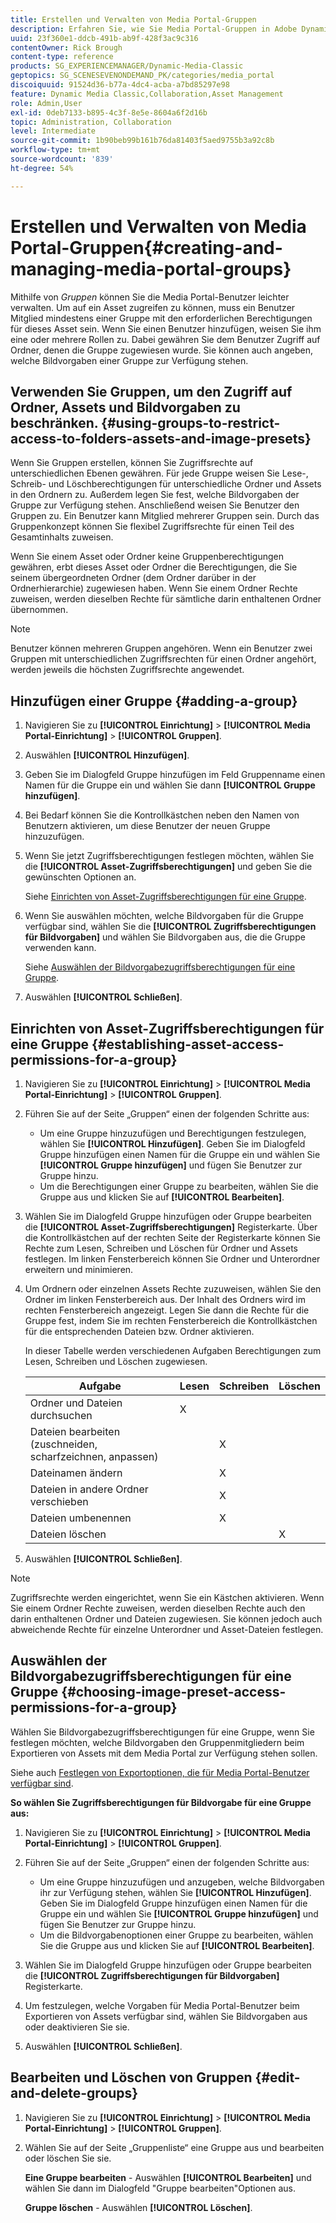 ```yaml
---
title: Erstellen und Verwalten von Media Portal-Gruppen
description: Erfahren Sie, wie Sie Media Portal-Gruppen in Adobe Dynamic Media Classic erstellen und verwalten.
uuid: 23f360e1-ddcb-491b-ab9f-428f3ac9c316
contentOwner: Rick Brough
content-type: reference
products: SG_EXPERIENCEMANAGER/Dynamic-Media-Classic
geptopics: SG_SCENESEVENONDEMAND_PK/categories/media_portal
discoiquuid: 91524d36-b77a-4dc4-acba-a7bd85297e98
feature: Dynamic Media Classic,Collaboration,Asset Management
role: Admin,User
exl-id: 0deb7133-b895-4c3f-8e5e-8604a6f2d16b
topic: Administration, Collaboration
level: Intermediate
source-git-commit: 1b90beb99b161b76da81403f5aed9755b3a92c8b
workflow-type: tm+mt
source-wordcount: '839'
ht-degree: 54%

---
```


# Erstellen und Verwalten von Media Portal-Gruppen{#creating-and-managing-media-portal-groups}

Mithilfe von *Gruppen* können Sie die Media Portal-Benutzer leichter verwalten. Um auf ein Asset zugreifen zu können, muss ein Benutzer Mitglied mindestens einer Gruppe mit den erforderlichen Berechtigungen für dieses Asset sein. Wenn Sie einen Benutzer hinzufügen, weisen Sie ihm eine oder mehrere Rollen zu. Dabei gewähren Sie dem Benutzer Zugriff auf Ordner, denen die Gruppe zugewiesen wurde. Sie können auch angeben, welche Bildvorgaben einer Gruppe zur Verfügung stehen.

## Verwenden Sie Gruppen, um den Zugriff auf Ordner, Assets und Bildvorgaben zu beschränken. {#using-groups-to-restrict-access-to-folders-assets-and-image-presets}

Wenn Sie Gruppen erstellen, können Sie Zugriffsrechte auf unterschiedlichen Ebenen gewähren. Für jede Gruppe weisen Sie Lese-, Schreib- und Löschberechtigungen für unterschiedliche Ordner und Assets in den Ordnern zu. Außerdem legen Sie fest, welche Bildvorgaben der Gruppe zur Verfügung stehen. Anschließend weisen Sie Benutzer den Gruppen zu. Ein Benutzer kann Mitglied mehrerer Gruppen sein. Durch das Gruppenkonzept können Sie flexibel Zugriffsrechte für einen Teil des Gesamtinhalts zuweisen.

Wenn Sie einem Asset oder Ordner keine Gruppenberechtigungen gewähren, erbt dieses Asset oder Ordner die Berechtigungen, die Sie seinem übergeordneten Ordner (dem Ordner darüber in der Ordnerhierarchie) zugewiesen haben. Wenn Sie einem Ordner Rechte zuweisen, werden dieselben Rechte für sämtliche darin enthaltenen Ordner übernommen.

>[!NOTE]
>
>Benutzer können mehreren Gruppen angehören. Wenn ein Benutzer zwei Gruppen mit unterschiedlichen Zugriffsrechten für einen Ordner angehört, werden jeweils die höchsten Zugriffsrechte angewendet.

## Hinzufügen einer Gruppe {#adding-a-group}

1. Navigieren Sie zu **[!UICONTROL Einrichtung]** > **[!UICONTROL Media Portal-Einrichtung]** > **[!UICONTROL Gruppen]**.
1. Auswählen **[!UICONTROL Hinzufügen]**.
1. Geben Sie im Dialogfeld Gruppe hinzufügen im Feld Gruppenname einen Namen für die Gruppe ein und wählen Sie dann **[!UICONTROL Gruppe hinzufügen]**.
1. Bei Bedarf können Sie die Kontrollkästchen neben den Namen von Benutzern aktivieren, um diese Benutzer der neuen Gruppe hinzuzufügen.
1. Wenn Sie jetzt Zugriffsberechtigungen festlegen möchten, wählen Sie die **[!UICONTROL Asset-Zugriffsberechtigungen]** und geben Sie die gewünschten Optionen an.

   Siehe [Einrichten von Asset-Zugriffsberechtigungen für eine Gruppe](creating-media-portal-groups.md#establishing_asset_access_permissions_for_a_group).

1. Wenn Sie auswählen möchten, welche Bildvorgaben für die Gruppe verfügbar sind, wählen Sie die **[!UICONTROL Zugriffsberechtigungen für Bildvorgaben]** und wählen Sie Bildvorgaben aus, die die Gruppe verwenden kann.

   Siehe [Auswählen der Bildvorgabezugriffsberechtigungen für eine Gruppe](creating-media-portal-groups.md#choosing_image_preset_access_permissions_for_a_group).

1. Auswählen **[!UICONTROL Schließen]**.

## Einrichten von Asset-Zugriffsberechtigungen für eine Gruppe {#establishing-asset-access-permissions-for-a-group}

1. Navigieren Sie zu **[!UICONTROL Einrichtung]** > **[!UICONTROL Media Portal-Einrichtung]** > **[!UICONTROL Gruppen]**.
1. Führen Sie auf der Seite „Gruppen“ einen der folgenden Schritte aus:

   * Um eine Gruppe hinzuzufügen und Berechtigungen festzulegen, wählen Sie **[!UICONTROL Hinzufügen]**. Geben Sie im Dialogfeld Gruppe hinzufügen einen Namen für die Gruppe ein und wählen Sie **[!UICONTROL Gruppe hinzufügen]** und fügen Sie Benutzer zur Gruppe hinzu.
   * Um die Berechtigungen einer Gruppe zu bearbeiten, wählen Sie die Gruppe aus und klicken Sie auf **[!UICONTROL Bearbeiten]**.

1. Wählen Sie im Dialogfeld Gruppe hinzufügen oder Gruppe bearbeiten die **[!UICONTROL Asset-Zugriffsberechtigungen]** Registerkarte. Über die Kontrollkästchen auf der rechten Seite der Registerkarte können Sie Rechte zum Lesen, Schreiben und Löschen für Ordner und Assets festlegen. Im linken Fensterbereich können Sie Ordner und Unterordner erweitern und minimieren.
1. Um Ordnern oder einzelnen Assets Rechte zuzuweisen, wählen Sie den Ordner im linken Fensterbereich aus. Der Inhalt des Ordners wird im rechten Fensterbereich angezeigt. Legen Sie dann die Rechte für die Gruppe fest, indem Sie im rechten Fensterbereich die Kontrollkästchen für die entsprechenden Dateien bzw. Ordner aktivieren.

   In dieser Tabelle werden verschiedenen Aufgaben Berechtigungen zum Lesen, Schreiben und Löschen zugewiesen.

   | Aufgabe | Lesen | Schreiben | Löschen |
   | --- | --- | --- | --- |
   | Ordner und Dateien durchsuchen | X | | |
   | Dateien bearbeiten (zuschneiden, scharfzeichnen, anpassen) | | X | |
   | Dateinamen ändern | | X | |
   | Dateien in andere Ordner verschieben | | X | |
   | Dateien umbenennen | | X | |
   | Dateien löschen | | | X |

1. Auswählen **[!UICONTROL Schließen]**.

>[!NOTE]
>
>Zugriffsrechte werden eingerichtet, wenn Sie ein Kästchen aktivieren. Wenn Sie einem Ordner Rechte zuweisen, werden dieselben Rechte auch den darin enthaltenen Ordner und Dateien zugewiesen. Sie können jedoch auch abweichende Rechte für einzelne Unterordner und Asset-Dateien festlegen.

## Auswählen der Bildvorgabezugriffsberechtigungen für eine Gruppe {#choosing-image-preset-access-permissions-for-a-group}

Wählen Sie Bildvorgabezugriffsberechtigungen für eine Gruppe, wenn Sie festlegen möchten, welche Bildvorgaben den Gruppenmitgliedern beim Exportieren von Assets mit dem Media Portal zur Verfügung stehen sollen.

Siehe auch [Festlegen von Exportoptionen, die für Media Portal-Benutzer verfügbar sind](specifying-export-options-available-media.md#specifying_export_options_available_to_media_portal_users).

**So wählen Sie Zugriffsberechtigungen für Bildvorgabe für eine Gruppe aus:**

1. Navigieren Sie zu **[!UICONTROL Einrichtung]** > **[!UICONTROL Media Portal-Einrichtung]** > **[!UICONTROL Gruppen]**.
1. Führen Sie auf der Seite „Gruppen“ einen der folgenden Schritte aus:

   * Um eine Gruppe hinzuzufügen und anzugeben, welche Bildvorgaben ihr zur Verfügung stehen, wählen Sie **[!UICONTROL Hinzufügen]**. Geben Sie im Dialogfeld Gruppe hinzufügen einen Namen für die Gruppe ein und wählen Sie **[!UICONTROL Gruppe hinzufügen]** und fügen Sie Benutzer zur Gruppe hinzu.
   * Um die Bildvorgabenoptionen einer Gruppe zu bearbeiten, wählen Sie die Gruppe aus und klicken Sie auf **[!UICONTROL Bearbeiten]**.

1. Wählen Sie im Dialogfeld Gruppe hinzufügen oder Gruppe bearbeiten die **[!UICONTROL Zugriffsberechtigungen für Bildvorgaben]** Registerkarte.
1. Um festzulegen, welche Vorgaben für Media Portal-Benutzer beim Exportieren von Assets verfügbar sind, wählen Sie Bildvorgaben aus oder deaktivieren Sie sie.
1. Auswählen **[!UICONTROL Schließen]**.

## Bearbeiten und Löschen von Gruppen {#edit-and-delete-groups}

1. Navigieren Sie zu **[!UICONTROL Einrichtung]** > **[!UICONTROL Media Portal-Einrichtung]** > **[!UICONTROL Gruppen]**.
1. Wählen Sie auf der Seite „Gruppenliste“ eine Gruppe aus und bearbeiten oder löschen Sie sie.

   **Eine Gruppe bearbeiten** - Auswählen **[!UICONTROL Bearbeiten]** und wählen Sie dann im Dialogfeld &quot;Gruppe bearbeiten&quot;Optionen aus.

   **Gruppe löschen** - Auswählen **[!UICONTROL Löschen]**.
